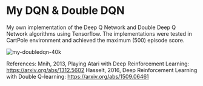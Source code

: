 # My DQN & Double DQN
My own implementation of the Deep Q Network and Double Deep Q Network algorithms using Tensorflow. The implementations were tested in CartPole environment and achieved the maximum (500) episode score.

![my-doubledqn-40k](https://user-images.githubusercontent.com/46117079/199379003-91bae709-d27e-46f5-9df8-592d34185df3.gif)

References:
Mnih, 2013, Playing Atari with Deep Reinforcement Learning: https://arxiv.org/abs/1312.5602
Hasselt, 2016, Deep Reinforcement Learning with Double Q-learning: https://arxiv.org/abs/1509.06461

